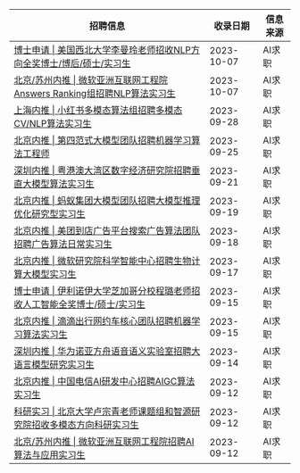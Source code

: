 | 招聘信息| 收录日期 | 信息来源 |
|-|-|-|
| [博士申请 \| 美国西北大学李曼玲老师招收NLP方向全奖博士/博后/硕士/实习生](http://mp.weixin.qq.com/s?__biz=Mzg4NDY1NDU1OA==&mid=2247498824&idx=1&sn=d4e6c0abaebe6522129778a1176f46de&chksm=cfb654f9f8c1ddefdd465ec7ef56f342adfb2b5afc540acdd1107721062cf0af8da8d726f3fd#rd) |2023-10-07|AI求职
| [北京/苏州内推 \| 微软亚洲互联网工程院Answers Ranking组招聘NLP算法实习生](http://mp.weixin.qq.com/s?__biz=Mzg4NDY1NDU1OA==&mid=2247498824&idx=2&sn=66d6cd182ead4e2b27f0fecfdc88e2ca&chksm=cfb654f9f8c1ddef981ce2a82c68e2bfa72b26013fe92039c5ec53c2853ffaaf4e8886d36912#rd) |2023-10-07|AI求职
| [上海内推 \| 小红书多模态算法组招聘多模态CV/NLP算法实习生](http://mp.weixin.qq.com/s?__biz=Mzg4NDY1NDU1OA==&mid=2247498806&idx=2&sn=f98fe85563431dfdfbae440de8d2c3ed&chksm=cfb65487f8c1dd91354a675832f29c5f14bc37a1c8a5ebecb8fec595b5c891f262da680e088e#rd) |2023-09-28|AI求职
| [北京内推 \| 第四范式大模型团队招聘机器学习算法工程师](http://mp.weixin.qq.com/s?__biz=Mzg4NDY1NDU1OA==&mid=2247498784&idx=2&sn=8957fe1e6e236f4ddbaca88c1ced4dfe&chksm=cfb65491f8c1dd87eb642f79216c052cf4f1fba353c058e422c3a05ce1354f20032c4d35499b#rd) |2023-09-25|AI求职
| [深圳内推 \| 粤港澳大湾区数字经济研究院招聘垂直大模型算法实习生](http://mp.weixin.qq.com/s?__biz=Mzg4NDY1NDU1OA==&mid=2247498766&idx=2&sn=71eea2e3b364b43f34fff6e2e6bfb9a2&chksm=cfb654bff8c1dda9117edd6dafed54ce806661aee7ce325ef54916cf076a48450d7510928f5e#rd) |2023-09-21|AI求职
| [北京内推 \| 蚂蚁集团大模型团队招聘大模型推理优化研究型实习生](http://mp.weixin.qq.com/s?__biz=Mzg4NDY1NDU1OA==&mid=2247498743&idx=2&sn=44b6e648fab66cef06ad4bf94103c801&chksm=cfb65346f8c1da50d2d3a7905cef2b1d53643870c5a14fdb0a96d0d9aff2c84d30c3b0ff89b9#rd) |2023-09-19|AI求职
| [北京内推 \| 美团到店广告平台搜索广告算法团队招聘广告算法日常实习生](http://mp.weixin.qq.com/s?__biz=Mzg4NDY1NDU1OA==&mid=2247498730&idx=2&sn=54dc3767e6228b1efae97270de446c4c&chksm=cfb6535bf8c1da4df64219049e59a87898eb78776578d19dcf991697b29ba90a99e411530cbe#rd) |2023-09-18|AI求职
| [北京内推 \| 微软研究院科学智能中心招聘生物计算大模型实习生](http://mp.weixin.qq.com/s?__biz=Mzg4NDY1NDU1OA==&mid=2247498718&idx=1&sn=7ac416d052ab79273cf1ebcc0b48ca98&chksm=cfb6536ff8c1da7918c7ba43643302fe19abd830c4db682edea482cc24c1358ea9853d16b80c#rd) |2023-09-17|AI求职
| [博士申请 \| 伊利诺伊大学芝加哥分校程璐老师招收人工智能全奖博士/硕士/实习生](http://mp.weixin.qq.com/s?__biz=Mzg4NDY1NDU1OA==&mid=2247498707&idx=1&sn=0fc1e642bdee5da4113c5b157f660503&chksm=cfb65362f8c1da74ffeebc0e8faaf3a55dd14adefaa75656ac106eae21750cc7a19d9a677971#rd) |2023-09-15|AI求职
| [北京内推 \| 滴滴出行网约车核心团队招聘机器学习算法实习生](http://mp.weixin.qq.com/s?__biz=Mzg4NDY1NDU1OA==&mid=2247498707&idx=2&sn=097bb1af5f370c82a1b054d6921c8053&chksm=cfb65362f8c1da74dab91681924582670514832d68eb56078a8c72955249e7c707c3dc31da12#rd) |2023-09-15|AI求职
| [深圳内推 \| 华为诺亚方舟语音语义实验室招聘大语言模型研究实习生](http://mp.weixin.qq.com/s?__biz=Mzg4NDY1NDU1OA==&mid=2247498697&idx=2&sn=dd917c2137126103ea8ecda7fb101ae9&chksm=cfb65378f8c1da6ed34a5c9aa9b9ee15b7edec04bb82461040963131b1d51bc83ddd944d3417#rd) |2023-09-14|AI求职
| [北京内推 \| 中国电信AI研发中心招聘AIGC算法实习生](http://mp.weixin.qq.com/s?__biz=Mzg4NDY1NDU1OA==&mid=2247498686&idx=2&sn=1953344455a1f7fa4d851c798e4ae997&chksm=cfb6530ff8c1da19563150faccbdd4a02a65cbb78dbd86ef894ecd11327e67e951e44d037942#rd) |2023-09-12|AI求职
| [科研实习 \| 北京大学卢宗青老师课题组和智源研究院招收多模态方向科研实习生](http://mp.weixin.qq.com/s?__biz=Mzg4NDY1NDU1OA==&mid=2247498598&idx=1&sn=2988f9a67a3e95c203a04d9c0ac0276e&chksm=cfb653d7f8c1dac1e2a173cc19b215e4a5ba38f15d776462c4ef032c3deec7d06796a6b5ef67#rd) |2023-09-12|AI求职
| [北京/苏州内推 \| 微软亚洲互联网工程院招聘AI算法与应用实习生](http://mp.weixin.qq.com/s?__biz=Mzg4NDY1NDU1OA==&mid=2247498671&idx=2&sn=7f53666842f52065c2cb6b80e5286378&chksm=cfb6531ef8c1da088fe4b85d111df115a510904ad30e4be76da70a333187bee6ff085a176fc7#rd) |2023-09-12|AI求职
